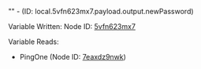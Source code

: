 "" - (ID: local.5vfn623mx7.payload.output.newPassword)

Variable Written:
Node ID: [5vfn623mx7](../nodes/5vfn623mx7.md)

Variable Reads:
* PingOne (Node ID: [7eaxdz9nwk](../nodes/7eaxdz9nwk.md))
